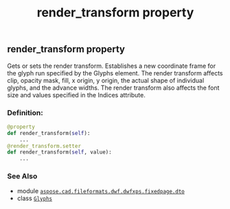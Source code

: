 ﻿---
title: render_transform property
second_title: Aspose.CAD for Python via .NET API References
description: 
type: docs
weight: 230
url: /python-net/aspose.cad.fileformats.dwf.dwfxps.fixedpage.dto/glyphs/render_transform/
is_root: false
---

## render_transform property


Gets or sets the render transform.
Establishes a new coordinate frame for the glyph run specified by the Glyphs element.
The render transform affects clip, opacity mask, fill, x origin, y origin, the actual shape of individual glyphs,
and the advance widths. The render transform also affects the font size and values specified in the Indices attribute.
### Definition:
```python
@property
def render_transform(self):
    ...
@render_transform.setter
def render_transform(self, value):
    ...
```

### See Also
* module [`aspose.cad.fileformats.dwf.dwfxps.fixedpage.dto`](../../)
* class [`Glyphs`](/cad/python-net/aspose.cad.fileformats.dwf.dwfxps.fixedpage.dto/glyphs)
